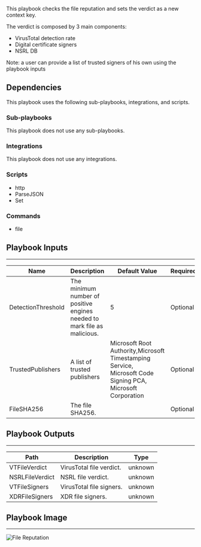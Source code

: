 This playbook checks the file reputation and sets the verdict as a new context key.

The verdict is composed by 3 main components:

* VirusTotal detection rate
* Digital certificate signers
* NSRL DB

Note: a user can provide a list of trusted signers of his own using the playbook inputs
 

## Dependencies
This playbook uses the following sub-playbooks, integrations, and scripts.

### Sub-playbooks
This playbook does not use any sub-playbooks.

### Integrations
This playbook does not use any integrations.

### Scripts
* http
* ParseJSON
* Set

### Commands
* file

## Playbook Inputs
---

| **Name** | **Description** | **Default Value** | **Required** |
| --- | --- | --- | --- |
| DetectionThreshold | The minimum number of positive engines needed to mark file as malicious. | 5 | Optional |
| TrustedPublishers | A list of trusted publishers | Microsoft Root Authority,Microsoft Timestamping Service,<br/>Microsoft Code Signing PCA, Microsoft Corporation | Optional |
| FileSHA256 | The file SHA256. |  | Optional |

## Playbook Outputs
---

| **Path** | **Description** | **Type** |
| --- | --- | --- |
| VTFileVerdict | VirusTotal file verdict. | unknown |
| NSRLFileVerdict | NSRL file verdict. | unknown |
| VTFileSigners | VirusTotal file signers. | unknown |
| XDRFileSigners | XDR file signers. | unknown |

## Playbook Image
---
![File Reputation](https://raw.githubusercontent.com/cvescan/cvescan/48a7f1a1a628a2755201c55c24bc68d94e0dd49c/Packs/CommonPlaybooks/doc_files/File_Reputation.png)